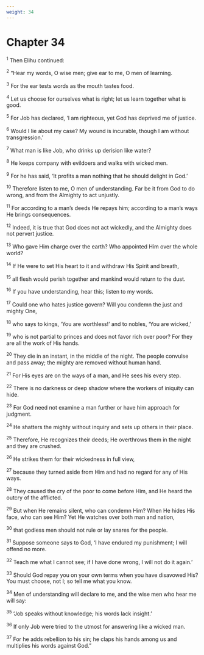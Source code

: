 ```yaml
---
weight: 34
---
```


# Chapter 34

<sup>1</sup> Then Elihu continued: 

<sup>2</sup> “Hear my words, O wise men; give ear to me, O men of learning. 

<sup>3</sup> For the ear tests words as the mouth tastes food. 

<sup>4</sup> Let us choose for ourselves what is right; let us learn together what is good. 

<sup>5</sup> For Job has declared, ‘I am righteous, yet God has deprived me of justice. 

<sup>6</sup> Would I lie about my case? My wound is incurable, though I am without transgression.’ 

<sup>7</sup> What man is like Job, who drinks up derision like water? 

<sup>8</sup> He keeps company with evildoers and walks with wicked men. 

<sup>9</sup> For he has said, ‘It profits a man nothing that he should delight in God.’ 

<sup>10</sup> Therefore listen to me, O men of understanding. Far be it from God to do wrong, and from the Almighty to act unjustly. 

<sup>11</sup> For according to a man’s deeds He repays him; according to a man’s ways He brings consequences. 

<sup>12</sup> Indeed, it is true that God does not act wickedly, and the Almighty does not pervert justice. 

<sup>13</sup> Who gave Him charge over the earth? Who appointed Him over the whole world? 

<sup>14</sup> If He were to set His heart to it and withdraw His Spirit and breath, 

<sup>15</sup> all flesh would perish together and mankind would return to the dust. 

<sup>16</sup> If you have understanding, hear this; listen to my words. 

<sup>17</sup> Could one who hates justice govern? Will you condemn the just and mighty One, 

<sup>18</sup> who says to kings, ‘You are worthless!’ and to nobles, ‘You are wicked,’ 

<sup>19</sup> who is not partial to princes and does not favor rich over poor? For they are all the work of His hands. 

<sup>20</sup> They die in an instant, in the middle of the night. The people convulse and pass away; the mighty are removed without human hand. 

<sup>21</sup> For His eyes are on the ways of a man, and He sees his every step. 

<sup>22</sup> There is no darkness or deep shadow where the workers of iniquity can hide. 

<sup>23</sup> For God need not examine a man further or have him approach for judgment. 

<sup>24</sup> He shatters the mighty without inquiry and sets up others in their place. 

<sup>25</sup> Therefore, He recognizes their deeds; He overthrows them in the night and they are crushed. 

<sup>26</sup> He strikes them for their wickedness in full view, 

<sup>27</sup> because they turned aside from Him and had no regard for any of His ways. 

<sup>28</sup> They caused the cry of the poor to come before Him, and He heard the outcry of the afflicted. 

<sup>29</sup> But when He remains silent, who can condemn Him? When He hides His face, who can see Him? Yet He watches over both man and nation, 

<sup>30</sup> that godless men should not rule or lay snares for the people. 

<sup>31</sup> Suppose someone says to God, ‘I have endured my punishment; I will offend no more. 

<sup>32</sup> Teach me what I cannot see; if I have done wrong, I will not do it again.’ 

<sup>33</sup> Should God repay you on your own terms when you have disavowed His? You must choose, not I; so tell me what you know. 

<sup>34</sup> Men of understanding will declare to me, and the wise men who hear me will say: 

<sup>35</sup> ‘Job speaks without knowledge; his words lack insight.’ 

<sup>36</sup> If only Job were tried to the utmost for answering like a wicked man. 

<sup>37</sup> For he adds rebellion to his sin; he claps his hands among us and multiplies his words against God.” 


